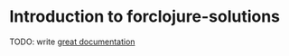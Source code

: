 # Introduction to forclojure-solutions

TODO: write [great documentation](http://jacobian.org/writing/what-to-write/)
